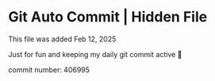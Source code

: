 # Git Auto Commit | Hidden File

This file was added Feb 12, 2025

Just for fun and keeping my daily git commit active 🤪

commit number: 406995
